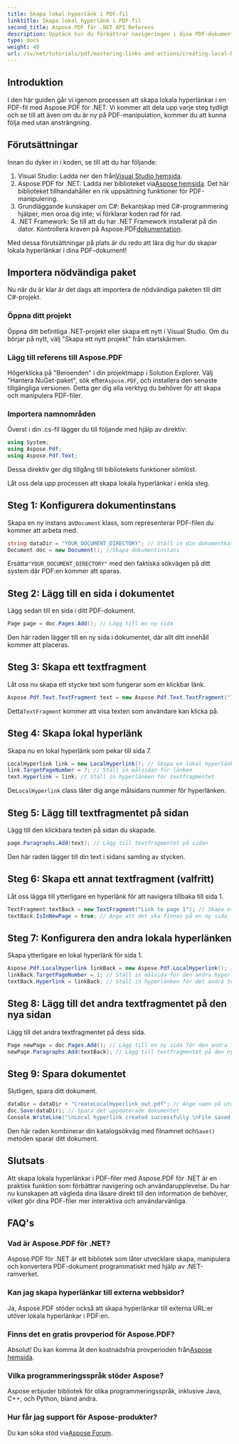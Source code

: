 ```yaml
---
title: Skapa lokal hyperlänk i PDF-fil
linktitle: Skapa lokal hyperlänk i PDF-fil
second_title: Aspose.PDF för .NET API Referens
description: Upptäck hur du förbättrar navigeringen i dina PDF-dokument genom att skapa lokala hyperlänkar med Aspose.PDF för .NET. Denna steg-för-steg handledning leder dig genom hela processen.
type: docs
weight: 40
url: /sv/net/tutorials/pdf/mastering-links-and-actions/creating-local-hyperlink/
---
```

## Introduktion

I den här guiden går vi igenom processen att skapa lokala hyperlänkar i en PDF-fil med Aspose.PDF för .NET. Vi kommer att dela upp varje steg tydligt och se till att även om du är ny på PDF-manipulation, kommer du att kunna följa med utan ansträngning.

## Förutsättningar

Innan du dyker in i koden, se till att du har följande:

1.  Visual Studio: Ladda ner den från[Visual Studio hemsida](https://visualstudio.microsoft.com/).
2.  Aspose.PDF för .NET: Ladda ner biblioteket via[Aspose hemsida](https://releases.aspose.com/pdf/net/). Det här biblioteket tillhandahåller en rik uppsättning funktioner för PDF-manipulering.
3. Grundläggande kunskaper om C#: Bekantskap med C#-programmering hjälper, men oroa dig inte; vi förklarar koden rad för rad.
4. .NET Framework: Se till att du har .NET Framework installerat på din dator. Kontrollera kraven på Aspose.PDF[dokumentation](https://reference.aspose.com/pdf/net/).

Med dessa förutsättningar på plats är du redo att lära dig hur du skapar lokala hyperlänkar i dina PDF-dokument!

## Importera nödvändiga paket

Nu när du är klar är det dags att importera de nödvändiga paketen till ditt C#-projekt.

### Öppna ditt projekt

Öppna ditt befintliga .NET-projekt eller skapa ett nytt i Visual Studio. Om du börjar på nytt, välj "Skapa ett nytt projekt" från startskärmen.

### Lägg till referens till Aspose.PDF

 Högerklicka på "Beroenden" i din projektmapp i Solution Explorer. Välj "Hantera NuGet-paket", sök efter`Aspose.PDF`, och installera den senaste tillgängliga versionen. Detta ger dig alla verktyg du behöver för att skapa och manipulera PDF-filer.

### Importera namnområden

Överst i din .cs-fil lägger du till följande med hjälp av direktiv:

```csharp
using System;
using Aspose.Pdf;
using Aspose.Pdf.Text;
```

Dessa direktiv ger dig tillgång till bibliotekets funktioner sömlöst.

Låt oss dela upp processen att skapa lokala hyperlänkar i enkla steg.

## Steg 1: Konfigurera dokumentinstans

 Skapa en ny instans av`Document` klass, som representerar PDF-filen du kommer att arbeta med.

```csharp
string dataDir = "YOUR_DOCUMENT_DIRECTORY"; // Ställ in din dokumentkatalog
Document doc = new Document(); //Skapa dokumentinstans
```

 Ersätta`"YOUR_DOCUMENT_DIRECTORY"` med den faktiska sökvägen på ditt system där PDF:en kommer att sparas.

## Steg 2: Lägg till en sida i dokumentet

Lägg sedan till en sida i ditt PDF-dokument.

```csharp
Page page = doc.Pages.Add(); // Lägg till en ny sida
```

Den här raden lägger till en ny sida i dokumentet, där allt ditt innehåll kommer att placeras.

## Steg 3: Skapa ett textfragment

Låt oss nu skapa ett stycke text som fungerar som en klickbar länk.

```csharp
Aspose.Pdf.Text.TextFragment text = new Aspose.Pdf.Text.TextFragment("link page number test to page 7"); // Skapa ett textfragment
```

 Detta`TextFragment` kommer att visa texten som användare kan klicka på.

## Steg 4: Skapa lokal hyperlänk

Skapa nu en lokal hyperlänk som pekar till sida 7.

```csharp
LocalHyperlink link = new LocalHyperlink(); // Skapa en lokal hyperlänk
link.TargetPageNumber = 7; // Ställ in målsidan för länken
text.Hyperlink = link; // Ställ in hyperlänken för textfragmentet
```

 De`LocalHyperlink` class låter dig ange målsidans nummer för hyperlänken.

## Steg 5: Lägg till textfragmentet på sidan

Lägg till den klickbara texten på sidan du skapade.

```csharp
page.Paragraphs.Add(text); // Lägg till textfragmentet på sidan
```

Den här raden lägger till din text i sidans samling av stycken.

## Steg 6: Skapa ett annat textfragment (valfritt)

Låt oss lägga till ytterligare en hyperlänk för att navigera tillbaka till sida 1.

```csharp
TextFragment textBack = new TextFragment("Link to page 1"); // Skapa ett nytt textfragment
textBack.IsInNewPage = true; // Ange att det ska finnas på en ny sida
```

## Steg 7: Konfigurera den andra lokala hyperlänken

Skapa ytterligare en lokal hyperlänk för sida 1.

```csharp
Aspose.Pdf.LocalHyperlink linkBack = new Aspose.Pdf.LocalHyperlink(); // Skapa ytterligare en lokal hyperlänk
linkBack.TargetPageNumber = 1; // Ställ in målsida för den andra hyperlänken
textBack.Hyperlink = linkBack; // Ställ in hyperlänken för det andra textfragmentet
```

## Steg 8: Lägg till det andra textfragmentet på den nya sidan

Lägg till det andra textfragmentet på dess sida.

```csharp
Page newPage = doc.Pages.Add(); // Lägg till en ny sida för den andra länken
newPage.Paragraphs.Add(textBack); // Lägg till textfragmentet på den nya sidan
```

## Steg 9: Spara dokumentet

Slutligen, spara ditt dokument.

```csharp
dataDir = dataDir + "CreateLocalHyperlink_out.pdf"; // Ange namn på utdatafilen
doc.Save(dataDir); // Spara det uppdaterade dokumentet
Console.WriteLine("\nLocal hyperlink created successfully.\nFile saved at " + dataDir);
```

 Den här raden kombinerar din katalogsökväg med filnamnet och`Save()` metoden sparar ditt dokument.

## Slutsats

Att skapa lokala hyperlänkar i PDF-filer med Aspose.PDF för .NET är en praktisk funktion som förbättrar navigering och användarupplevelse. Du har nu kunskapen att vägleda dina läsare direkt till den information de behöver, vilket gör dina PDF-filer mer interaktiva och användarvänliga.

## FAQ's

### Vad är Aspose.PDF för .NET?
Aspose.PDF för .NET är ett bibliotek som låter utvecklare skapa, manipulera och konvertera PDF-dokument programmatiskt med hjälp av .NET-ramverket.

### Kan jag skapa hyperlänkar till externa webbsidor?
Ja, Aspose.PDF stöder också att skapa hyperlänkar till externa URL:er utöver lokala hyperlänkar i PDF:en.

### Finns det en gratis provperiod för Aspose.PDF?
 Absolut! Du kan komma åt den kostnadsfria provperioden från[Aspose hemsida](https://releases.aspose.com/).

### Vilka programmeringsspråk stöder Aspose?
Aspose erbjuder bibliotek för olika programmeringsspråk, inklusive Java, C++, och Python, bland andra.

### Hur får jag support för Aspose-produkter?
 Du kan söka stöd via[Aspose Forum](https://forum.aspose.com/c/pdf/10).